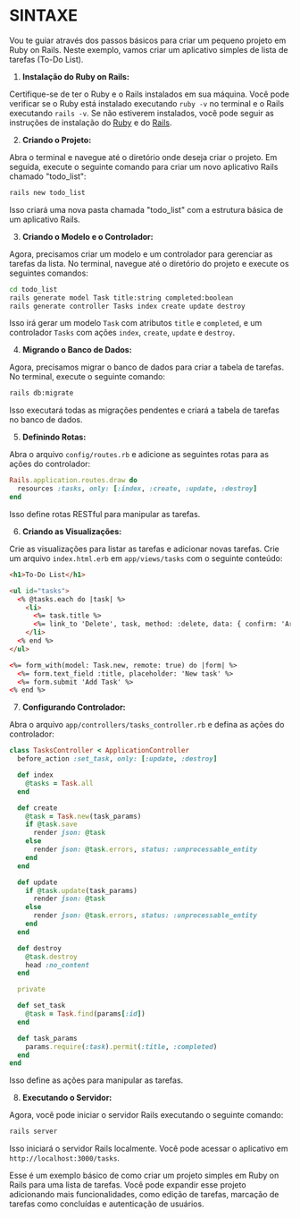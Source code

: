 # SINTAXE
Vou te guiar através dos passos básicos para criar um pequeno projeto em Ruby on Rails. Neste exemplo, vamos criar um aplicativo simples de lista de tarefas (To-Do List).

1. **Instalação do Ruby on Rails:**

Certifique-se de ter o Ruby e o Rails instalados em sua máquina. Você pode verificar se o Ruby está instalado executando `ruby -v` no terminal e o Rails executando `rails -v`. Se não estiverem instalados, você pode seguir as instruções de instalação do [Ruby](https://www.ruby-lang.org/pt/documentation/installation/) e do [Rails](https://guides.rubyonrails.org/getting_started.html#installing-rails).

2. **Criando o Projeto:**

Abra o terminal e navegue até o diretório onde deseja criar o projeto. Em seguida, execute o seguinte comando para criar um novo aplicativo Rails chamado "todo_list":

```bash
rails new todo_list
```

Isso criará uma nova pasta chamada "todo_list" com a estrutura básica de um aplicativo Rails.

3. **Criando o Modelo e o Controlador:**

Agora, precisamos criar um modelo e um controlador para gerenciar as tarefas da lista. No terminal, navegue até o diretório do projeto e execute os seguintes comandos:

```bash
cd todo_list
rails generate model Task title:string completed:boolean
rails generate controller Tasks index create update destroy
```

Isso irá gerar um modelo `Task` com atributos `title` e `completed`, e um controlador `Tasks` com ações `index`, `create`, `update` e `destroy`.

4. **Migrando o Banco de Dados:**

Agora, precisamos migrar o banco de dados para criar a tabela de tarefas. No terminal, execute o seguinte comando:

```bash
rails db:migrate
```

Isso executará todas as migrações pendentes e criará a tabela de tarefas no banco de dados.

5. **Definindo Rotas:**

Abra o arquivo `config/routes.rb` e adicione as seguintes rotas para as ações do controlador:

```ruby
Rails.application.routes.draw do
  resources :tasks, only: [:index, :create, :update, :destroy]
end
```

Isso define rotas RESTful para manipular as tarefas.

6. **Criando as Visualizações:**

Crie as visualizações para listar as tarefas e adicionar novas tarefas. Crie um arquivo `index.html.erb` em `app/views/tasks` com o seguinte conteúdo:

```html
<h1>To-Do List</h1>

<ul id="tasks">
  <% @tasks.each do |task| %>
    <li>
      <%= task.title %>
      <%= link_to 'Delete', task, method: :delete, data: { confirm: 'Are you sure?' } %>
    </li>
  <% end %>
</ul>

<%= form_with(model: Task.new, remote: true) do |form| %>
  <%= form.text_field :title, placeholder: 'New task' %>
  <%= form.submit 'Add Task' %>
<% end %>
```

7. **Configurando Controlador:**

Abra o arquivo `app/controllers/tasks_controller.rb` e defina as ações do controlador:

```ruby
class TasksController < ApplicationController
  before_action :set_task, only: [:update, :destroy]

  def index
    @tasks = Task.all
  end

  def create
    @task = Task.new(task_params)
    if @task.save
      render json: @task
    else
      render json: @task.errors, status: :unprocessable_entity
    end
  end

  def update
    if @task.update(task_params)
      render json: @task
    else
      render json: @task.errors, status: :unprocessable_entity
    end
  end

  def destroy
    @task.destroy
    head :no_content
  end

  private

  def set_task
    @task = Task.find(params[:id])
  end

  def task_params
    params.require(:task).permit(:title, :completed)
  end
end
```

Isso define as ações para manipular as tarefas.

8. **Executando o Servidor:**

Agora, você pode iniciar o servidor Rails executando o seguinte comando:

```bash
rails server
```

Isso iniciará o servidor Rails localmente. Você pode acessar o aplicativo em `http://localhost:3000/tasks`.

Esse é um exemplo básico de como criar um projeto simples em Ruby on Rails para uma lista de tarefas. Você pode expandir esse projeto adicionando mais funcionalidades, como edição de tarefas, marcação de tarefas como concluídas e autenticação de usuários.